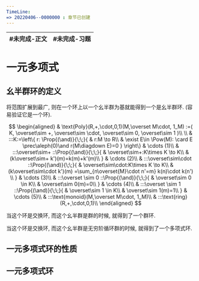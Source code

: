 ```yaml
---
TimeLine: 
=> 20220406--0000000 : 章节已创建
---
```

| #未完成-正文 | #未完成-习题 |
| ------------ | ------------ |

# 一元多项式

## 幺半群环的定义

将范围扩展到最广, 则在一个环上以一个幺半群为基就能得到一个是幺半群环. (容易验证它是一个环). 

$$
\begin{aligned}
& \text{Poly}(R,+,\cdot,0,1)(M,\overset M\cdot, 1_M)
    :=(
        K,
        \overset\sim +,
        \overset\sim \cdot,
        \overset\sim 0,
        \overset\sim 1
    )\\
    \\
    & :::K:=\left\{
        r: 
        \Prop{(\and)}{\;\;}{
            & r:M \to R\\
            & \exist E\in \Pow(M): 
                \card E \prec\aleph(0)\and r(M\diagdown E)=0
        }
    \right\} & \cdots (1)\\
    & :::\overset\sim+
    ::\Prop{(\and)}{\;\;}{
        & \overset\sim+:K\times K \to K\\
        & (k\overset\sim+ k')(m)=k(m)+k'(m)\\
    } & \cdots (2)\\
    & :::\overset\sim\cdot
    ::\Prop{(\and)}{\;\;}{
        & \overset\sim\cdot:K\times K \to K\\
        & (k\overset\sim\cdot k')(m)
            =\sum_{n\overset{M}\cdot n'=m} k(n)\cdot k(n') \\
    } & \cdots (3)\\
    & :::\overset \sim 0
    ::\Prop{(\and)}{\;\;}{
        & \overset\sim 0 \in K\\
        & \overset\sim 0(m)=0\\
    } & \cdots (4)\\
    & :::\overset \sim 1
    ::\Prop{(\and)}{\;\;}{
        & \overset\sim 1 \in K\\
        & \overset\sim 1(m)=1\\
    } & \cdots (5)\\
    & :::\text{monoid}(M,\overset M\cdot, 1_M)\\
    & :::\text{ring}(R,+,\cdot,0,1)\\
\end{aligned}
$$

当这个环是交换环, 而这个幺半群是群的时候, 就得到了一个群环. 

当这个环是交换环, 而这个幺半群是无穷阶循环群的时候, 就得到了一个多项式环. 

## 一元多项式环的性质



## 一元多项式环